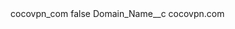 <?xml version="1.0" encoding="UTF-8"?>
<CustomMetadata xmlns="http://soap.sforce.com/2006/04/metadata" xmlns:xsi="http://www.w3.org/2001/XMLSchema-instance" xmlns:xsd="http://www.w3.org/2001/XMLSchema">
    <label>cocovpn_com</label>
    <protected>false</protected>
    <values>
        <field>Domain_Name__c</field>
        <value xsi:type="xsd:string">cocovpn.com</value>
    </values>
</CustomMetadata>

